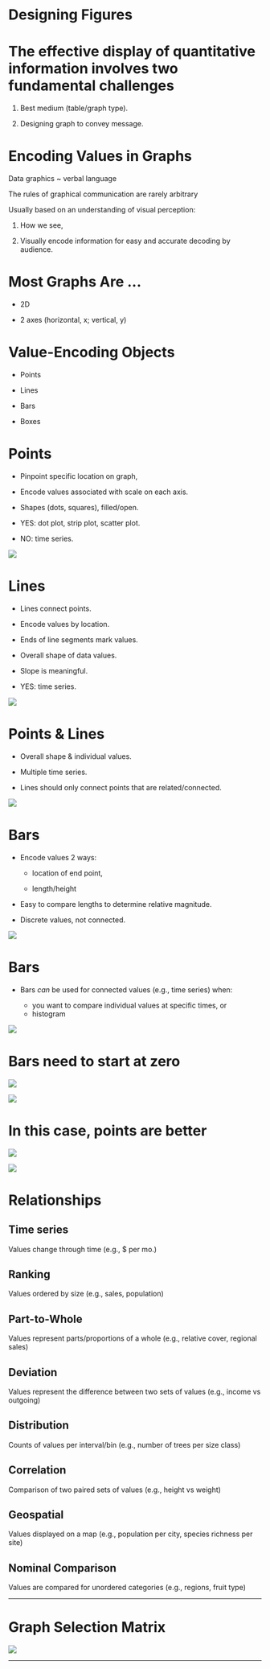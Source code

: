 Designing Figures
==================


The effective display of quantitative information involves two fundamental challenges
===================================


1. Best medium (table/graph type).

2. Designing graph to convey message.





Encoding Values in Graphs
=========================

Data graphics ~ verbal language

The rules of graphical communication are rarely arbitrary

Usually based on an understanding of visual perception:

1. How we see,

2. Visually encode information for easy and accurate decoding by audience.


Most Graphs Are ...
=================

 - 2D
 
 - 2 axes (horizontal, x; vertical, y)
 
 
Value-Encoding Objects
=====================

 - Points
 
 - Lines
 
 - Bars
 
 - Boxes
 

Points
======

 - Pinpoint specific location on graph,
 
 - Encode values associated with scale on each axis.
 
 - Shapes (dots, squares), filled/open.
 
 - YES: dot plot, strip plot, scatter plot.
 
 - NO: time series.
 


![](http://www.intro2r.info/unit5/img/designing-figures1.png)


Lines
======

 - Lines connect points.
 
 - Encode values by location.
 
 - Ends of line segments mark values. 
 
 - Overall shape of data values.
 
 - Slope is meaningful.
 
 - YES: time series.
 


![](http://www.intro2r.info/unit5/img/designing-figures2.png)


Points & Lines
==============

 - Overall shape & individual values.
 
 - Multiple time series.
 
 - Lines should only connect points that are related/connected.
 


![](http://www.intro2r.info/unit5/img/designing-figures3.png)


Bars
=====

 - Encode values 2 ways:
 
   + location of end point,
   
   + length/height 

 - Easy to compare lengths to determine relative magnitude.
 
 - Discrete values, not connected.
 

![](http://www.intro2r.info/unit5/img/designing-figures4.png)



Bars
=====

 - Bars _can_ be used for connected values (e.g., time series) when:
 
   - you want to compare individual values at specific times, or
   - histogram
 
![](http://www.intro2r.info/unit5/img/designing-figures5.png)



Bars need to start at zero
===========================



![](http://www.intro2r.info/unit5/img/designing-figures6.png)



![](http://www.intro2r.info/unit5/img/designing-figures7.png)


In this case, points are better
==============================


![](http://www.intro2r.info/unit5/img/designing-figures8.png)




![](http://www.intro2r.info/unit5/img/designing-figures9.png)



 
Relationships
============

## Time series 
 
Values change through time (e.g., $ per mo.)

 
## Ranking

Values ordered by size (e.g., sales, population)
 
 
## Part-to-Whole
 
Values represent parts/proportions of a whole (e.g., relative cover, regional sales)
 
 
## Deviation

Values represent the difference between two sets of values (e.g., income vs outgoing)



## Distribution
 
Counts of values per interval/bin (e.g., number of trees per size class)


## Correlation

Comparison of two paired sets of values (e.g., height vs weight)
 
 
## Geospatial
 
Values displayed on a map (e.g., population per city, species richness per site) 
 
 
## Nominal Comparison

Values are compared for unordered categories (e.g., regions, fruit type)


 - - -


Graph Selection Matrix
========================

![](http://www.intro2r.info/unit5/img/designing-figures10.png)

 - - -



